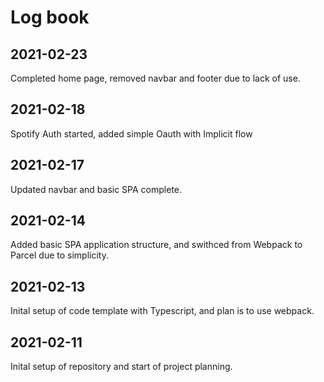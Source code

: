 # Log book

## 2021-02-23
Completed home page, removed navbar and footer due to lack of use.

## 2021-02-18
Spotify Auth started, added simple Oauth with Implicit flow

## 2021-02-17
Updated navbar and basic SPA complete.

## 2021-02-14
Added basic SPA application structure, and swithced from Webpack to Parcel due to simplicity.

## 2021-02-13
Inital setup of code template with Typescript, and plan is to use webpack.

## 2021-02-11
Inital setup of repository and start of project planning.
